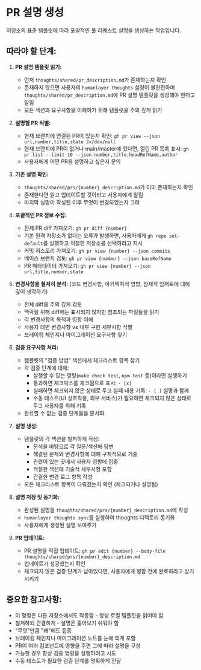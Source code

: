 # PR 설명 생성

저장소의 표준 템플릿에 따라 포괄적인 풀 리퀘스트 설명을 생성하는 작업입니다.

## 따라야 할 단계:

1. **PR 설명 템플릿 읽기:**

   - 먼저 `thoughts/shared/pr_description.md`가 존재하는지 확인
   - 존재하지 않으면 사용자의 `humanlayer thoughts` 설정이 불완전하며 `thoughts/shared/pr_description.md`에 PR 설명 템플릿을 생성해야 한다고 알림
   - 모든 섹션과 요구사항을 이해하기 위해 템플릿을 주의 깊게 읽기

2. **설명할 PR 식별:**

   - 현재 브랜치에 연결된 PR이 있는지 확인: `gh pr view --json url,number,title,state 2>/dev/null`
   - 현재 브랜치에 PR이 없거나 main/master에 있다면, 열린 PR 목록 표시: `gh pr list --limit 10 --json number,title,headRefName,author`
   - 사용자에게 어떤 PR을 설명하고 싶은지 문의

3. **기존 설명 확인:**

   - `thoughts/shared/prs/{number}_description.md`가 이미 존재하는지 확인
   - 존재한다면 읽고 업데이트할 것이라고 사용자에게 알림
   - 마지막 설명이 작성된 이후 무엇이 변경되었는지 고려

4. **포괄적인 PR 정보 수집:**

   - 전체 PR diff 가져오기: `gh pr diff {number}`
   - 기본 원격 저장소가 없다는 오류가 발생하면, 사용자에게 `gh repo set-default`를 실행하고 적절한 저장소를 선택하라고 지시
   - 커밋 히스토리 가져오기: `gh pr view {number} --json commits`
   - 베이스 브랜치 검토: `gh pr view {number} --json baseRefName`
   - PR 메타데이터 가져오기: `gh pr view {number} --json url,title,number,state`

5. **변경사항을 철저히 분석:** (코드 변경사항, 아키텍처적 영향, 잠재적 임팩트에 대해 깊이 생각하기)

   - 전체 diff를 주의 깊게 검토
   - 맥락을 위해 diff에는 표시되지 않지만 참조되는 파일들을 읽기
   - 각 변경사항의 목적과 영향 이해
   - 사용자 대면 변경사항 vs 내부 구현 세부사항 식별
   - 브레이킹 체인지나 마이그레이션 요구사항 찾기

6. **검증 요구사항 처리:**

   - 템플릿의 "검증 방법" 섹션에서 체크리스트 항목 찾기
   - 각 검증 단계에 대해:
     - 실행할 수 있는 명령(`make check test`, `npm test` 등)이라면 실행하기
     - 통과하면 체크박스를 체크됨으로 표시: `- [x]`
     - 실패하면 체크되지 않은 상태로 두고 실패 내용 기록: `- [ ]` 설명과 함께
     - 수동 테스트(UI 상호작용, 외부 서비스)가 필요하면 체크되지 않은 상태로 두고 사용자를 위해 기록
   - 완료할 수 없는 검증 단계들을 문서화

7. **설명 생성:**

   - 템플릿의 각 섹션을 철저하게 작성:
     - 분석을 바탕으로 각 질문/섹션에 답변
     - 해결된 문제와 변경사항에 대해 구체적으로 기술
     - 관련이 있는 곳에서 사용자 영향에 집중
     - 적절한 섹션에 기술적 세부사항 포함
     - 간결한 변경 로그 항목 작성
   - 모든 체크리스트 항목이 다뤄졌는지 확인 (체크되거나 설명됨)

8. **설명 저장 및 동기화:**

   - 완성된 설명을 `thoughts/shared/prs/{number}_description.md`에 작성
   - `humanlayer thoughts sync`를 실행하여 thoughts 디렉토리 동기화
   - 사용자에게 생성된 설명 보여주기

9. **PR 업데이트:**
   - PR 설명을 직접 업데이트: `gh pr edit {number} --body-file thoughts/shared/prs/{number}_description.md`
   - 업데이트가 성공했는지 확인
   - 체크되지 않은 검증 단계가 남아있다면, 사용자에게 병합 전에 완료하라고 상기시키기

## 중요한 참고사항:

- 이 명령은 다른 저장소에서도 작동함 - 항상 로컬 템플릿을 읽어야 함
- 철저하되 간결하게 - 설명은 훑어보기 쉬워야 함
- "무엇"만큼 "왜"에도 집중
- 브레이킹 체인지나 마이그레이션 노트를 눈에 띄게 포함
- PR이 여러 컴포넌트에 영향을 주면 그에 따라 설명을 구성
- 가능한 경우 항상 검증 명령을 실행하려고 시도
- 수동 테스트가 필요한 검증 단계를 명확하게 전달
